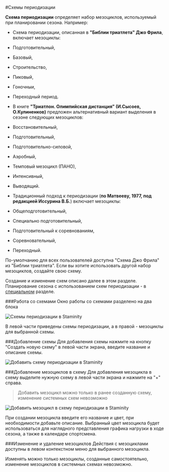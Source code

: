 #Схемы периодизации

**Схема периодизации** определяет набор мезоциклов, используемый при планировании сезона. Например:

* Схема периодизации, описанная в **"Библии триатлета" Джо Фрила**, включает мезоциклы: 
 * Подготовительный, 
 * Базовый, 
 * Строительство, 
 * Пиковый, 
 * Гоночныи, 
 * Переходный период. 


* В книге **"Триатлон. Олимпийская дистанция" \(И.Сысоев, О.Кулиненков\)** предложен альтернативный вариант выделения в сезоне следующих мезоциклов: 
 * Восстановительный, 
 * Подготовительный, 
 * Подготовительно-силовой, 
 * Аэробный, 
 * Темповый мезоцикл \(ПАНО\), 
 * Интенсивный, 
 * Выводящий.

  
* Традиционный подход к периодизации \(**по Матвееву, 1977, под редакцией Иссурина В.Б.**\) включает мезоциклы: 
 * Общеподготовительный, 
 * Специально подготовительный, 
 * Подготовительный к соревнованиям, 
 * Соревновательный, 
 * Переходный. 

По-умолчанию для всех пользователей доступна "Схема Джо Фрила" из "Библии триатлета". Если вы хотите использовать другой набор мезоциклов, создайте свою схему. 

Создание и изменение схем описано далее в этом разделе.
Планирование сезона с использованием схем периодизации - в [специальном](/basics/season-plan.md) разделе.

###Работа со схемами
Окно работы со схемами разделено на два блока

![Схемы периодизации в Staminity](https://content.staminity.com/assets/images/periodization/schemes-overview.png)

В левой части приведены схемы периодизации, а в правой - мезоциклы для выбранной схемы.

###Добавление схемы
Для добавления схемы нажмите на кнопку "Создать новую схему" в левой части экрана, введите название и описание схемы.

![Добавить схему периодизации в Staminity](https://content.staminity.com/assets/images/periodization/schemes-create.png)

###Добавление мезоциклов в схему
Для добавления мезоцикла в схему выделите нужную схему в левой части экрана и нажмите на "+" справа. 
> Добавить мезоцикл можно только в ранее созданную схему, изменение системных схем невозможно

![Добавить мезоцикл в схему периодизации в Staminity](https://content.staminity.com/assets/images/periodization/mesocycle-add.png)

При создании мезоцикла введите его название и цвет, при необходимости добавьте описание. 
Выбранный цвет мезоцикла будет использоваться для наглядного представления графика нагрузки в ходе сезона, а также в календаре спортсмена.

###Изменение и удаление мезоциклов
Действия с мезоциклами доступны в левом контекстном меню для выбранного мезоцикла.

Изменять можно только мезоциклы, созданные самостоятельно, изменение мезоциклов в системных схемах невозможно.